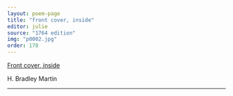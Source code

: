 ```yaml
---
layout: poem-page
title: "front cover, inside"
editor: julie
source: "1764 edition"
img: "p0002.jpg"
order: 178
---
```



[Front cover, inside]({{site.baseurl}}/images/{{page.img}})

H. Bradley Martin

---
